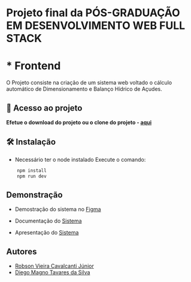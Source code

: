 
# Projeto final da PÓS-GRADUAÇÃO EM DESENVOLVIMENTO WEB FULL STACK
# * Frontend

O Projeto consiste na criação de um sistema web voltado o cálculo automático de Dimensionamento e Balanço Hídrico de Açudes.

## 📁 Acesso ao projeto
**Efetue o download do projeto ou o clone do projeto - [aqui](https://github.com/robsonvieirajr/Projeto-Final-Frontend)** 


## 🛠️ Instalação
- Necessário ter o node instalado
Execute o comando:

```bash
    npm install
    npm run dev
```
    
## Demonstração

- Demostração do sistema no [Figma](https://www.figma.com/proto/MhfBR5tnD7IwEcV1pH0ggi/DAA?node-id=68-983&node-type=canvas&t=B6FbNGeQFSfEVasN-1&scaling=contain&content-scaling=fixed&page-id=0%3A1&starting-point-node-id=1%3A2)

- Documentação do [Sistema](https://1drv.ms/w/s!AoXH7aw90ht9jIhf9HGBhyRcEU_yfg?e=gmiT4M)

- Apresentação do [Sistema](https://github.com/user-attachments/files/16934110/DAA.-.Apresentacao.pptx)





## Autores

- [Robson Vieira Cavalcanti Júnior](https://www.github.com/robsonvieirajr)
- [Diego Magno Tavares da Silva](https://github.com/diojp)


